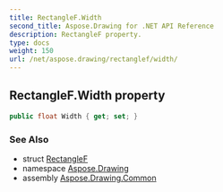 ```yaml
---
title: RectangleF.Width
second_title: Aspose.Drawing for .NET API Reference
description: RectangleF property. 
type: docs
weight: 150
url: /net/aspose.drawing/rectanglef/width/
---
```

## RectangleF.Width property

```csharp
public float Width { get; set; }
```

### See Also

* struct [RectangleF](../)
* namespace [Aspose.Drawing](../../rectanglef/)
* assembly [Aspose.Drawing.Common](../../../)


